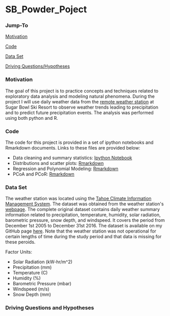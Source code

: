 # SB_Powder_Poject

### Jump-To

[Motivation](#motivation)

[Code](#code)

[Data Set](#data-set)

[Driving Questions/Hypotheses](#driving-questions/hypotheses)

### Motivation

The goal of this project is to practice concepts and techniques related to exploratory data analysis
and modeling natural phenomena. During the project I will use daily weather data from the [remote weather station](https://raws.dri.edu/cgi-bin/rawMAIN.pl?caSUGB)
at Sugar Bowl Ski Resort to observe weather trends leading to precipitation and to predict future 
precipitation events. The analysis was performed using both python and R.

### Code 

The code for this project is provided in a set of ipython notebooks and Rmarkdown documents. Links to these files
are provided below:

- Data cleaning and summary statistics: [Ipython Notebook]()
- Distributions and scatter plots: [Rmarkdown]()
- Regression and Polynomial Modeling: [Rmarkdown]() 
- PCoA and PCoR: [Rmarkdown]()
	
### Data Set

The weather station was located using the [Tahoe Climate Information Management System](https://tahoeclim.dri.edu/). 
The dataset was obtained from the weather station's [webpage](https://raws.dri.edu/cgi-bin/rawMAIN.pl?caSUGB). The complete original dataset contains daily 
weather summary information related to precipitation, temperature, humidity, solar radiation, barometric pressure, snow depth, and windspeed. It covers
the period from December 1st 2005 to December 31st 2016. The dataset is available on my GitHub page [here](www.snowbrains.com). Note that
the weather station was not operational for certain lengths of time during the study period and that data is missing for these peroids.


Factor Units:
- Solar Radiation (kW-hr/m^2)
- Precipitation (mm) 
- Temperature (C)
- Humidity (%)
- Barometric Pressure (mbar)
- Windspeed (m/s)
- Snow Depth (mm)

### Driving Questions and Hypotheses
